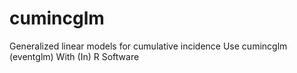 # cumincglm
Generalized linear models for cumulative incidence Use cumincglm (eventglm) With (In) R Software
